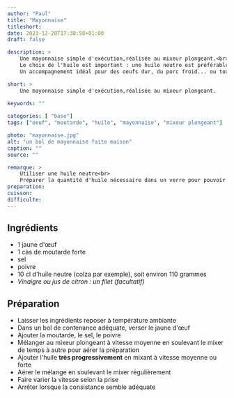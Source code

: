```yaml
---
author: "Paul"
title: "Mayonnaise"
titleshort:
date: 2023-12-20T17:30:58+01:00
draft: false

description: >
    Une mayonnaise simple d'exécution,réalisée au mixeur plongeant.<br>
    Le choix de l'huile est important : une huile neutre est préférable à toute autre.<br>
    Un accompagnement idéal pour des oeufs dur, du porc froid... ou tout autre plat de circonstance.

short: >
    Une mayonnaise simple d'exécution,réalisée au mixeur plongeant.
    
keywords: ""

categories: [ "base"]
tags: ["oeuf", "moutarde", "huile", "mayonnaise", "mixeur plongeant"]

photo: "mayonnaise.jpg"
alt: "un bol de mayonnaise faite maison"
caption: ""
source: ""

remarque: >
    Utiliser une huile neutre<br>
    Préparer la quantité d'huile nécessaire dans un verre pour pouvoir la verser aisément
preparation: 
cuisson: 
difficulte:
---
```



## Ingrédients
- 1 jaune d'&oelig;uf
- 1 càs de moutarde forte
- sel
- poivre
- 10 cl d'huile neutre (colza par exemple), soit environ 110 grammes
- *Vinaigre ou jus de citron : un filet (facultatif)*
## Préparation
- Laisser les ingrédients reposer à température ambiante
- Dans un bol de contenance adéquate, verser le jaune d'&oelig;uf
- Ajouter la moutarde, le sel, le poivre
- Mélanger au mixeur plongeant à vitesse moyenne en soulevant le mixer de temps à autre pour aérer la préparation
- Ajouter l'huile **très progressivement** en mixant à vitesse moyenne ou forte
- Aérer le mélange en soulevant le mixer régulièrement
- Faire varier la vitesse selon la prise
- Arrêter lorsque la consistance semble adéquate
